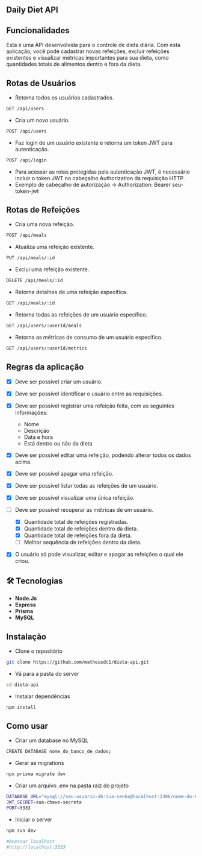 ## Daily Diet API

## Funcionalidades

Esta é uma API desenvolvida para o controle de dieta diária. Com esta aplicação, você pode cadastrar novas refeições, excluir refeições existentes e visualizar métricas importantes para sua dieta, como quantidades totais de alimentos dentro e fora da dieta.

## Rotas de Usuários

- Retorna todos os usuários cadastrados.
```Bash
GET /api/users
```

- Cria um novo usuário.
```Bash
POST /api/users
```

- Faz login de um usuário existente e retorna um token JWT para autenticação.
```Bash
POST /api/login
```

- Para acessar as rotas protegidas pela autenticação JWT, é necessário incluir o token JWT no cabeçalho Authorization da requisição HTTP.
- Exemplo de cabeçalho de autorização -> Authorization: Bearer seu-token-jwt

## Rotas de Refeições

- Cria uma nova refeição.
```Bash
POST /api/meals
```

- Atualiza uma refeição existente.
```Bash
PUT /api/meals/:id
```

- Exclui uma refeição existente.
```Bash
DELETE /api/meals/:id
```

- Retorna detalhes de uma refeição específica.
```Bash
GET /api/meals/:id
```

- Retorna todas as refeições de um usuário específico.
```Bash
GET /api/users/:userId/meals
```

- Retorna as métricas de consumo de um usuário específico.
```Bash
GET /api/users/:userId/metrics
```

## Regras da aplicação

- [x] Deve ser possível criar um usuário.
- [x] Deve ser possível identificar o usuário entre as requisições.
- [x] Deve ser possível registrar uma refeição feita, com as seguintes informações:
  - Nome
  - Descrição
  - Data e hora
  - Está dentro ou não da dieta

- [x] Deve ser possível editar uma refeição, podendo alterar todos os dados acima.
- [x] Deve ser possível apagar uma refeição.
- [x] Deve ser possível listar todas as refeições de um usuário.
- [x] Deve ser possível visualizar uma única refeição.
- [ ] Deve ser possível recuperar as métricas de um usuário.
  - [x] Quantidade total de refeições registradas.
  - [x] Quantidade total de refeições dentro da dieta.
  - [x] Quantidade total de refeições fora da dieta.
  - [ ] Melhor sequência de refeições dentro da dieta.
- [x] O usuário só pode visualizar, editar e apagar as refeições o qual ele criou.

## :hammer_and_wrench: Tecnologias

* **Node.Js**
* **Express**
* **Prisma**
* **MySQL**

## Instalação

- Clone o repositório
```Bash
git clone https://github.com/matheusdc1/dieta-api.git
```

- Vá para a pasta do server
```Bash
cd dieta-api
```

- Instalar dependências
```Bash
npm install
```
## Como usar

- Criar um database no MySQL 

```Bash
CREATE DATABASE nome_do_banco_de_dados;
```
- Gerar as migrations
```Bash
npx prisma migrate dev
```
- Criar um arquivo .env na pasta raiz do projeto
```Bash
DATABASE_URL="mysql://seu-usuario-db:sua-senha@localhost:3306/nome-do-banco-de-dados"
JWT_SECRET=sua-chave-secreta
PORT=3333
```

- Iniciar o server
```Bash
npm run dev
```
```Bash
#Acessar localhost
#http://localhost:3333
```